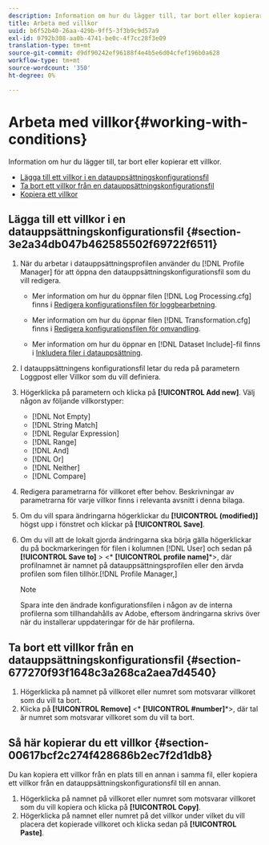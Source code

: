```yaml
---
description: Information om hur du lägger till, tar bort eller kopierar ett villkor.
title: Arbeta med villkor
uuid: b6f52b40-26aa-429b-9ff5-3f3b9c9d57a9
exl-id: 0792b308-aa0b-4741-be0c-4f7cc28f3e09
translation-type: tm+mt
source-git-commit: d9df90242ef96188f4e4b5e6d04cfef196b0a628
workflow-type: tm+mt
source-wordcount: '350'
ht-degree: 0%

---
```


# Arbeta med villkor{#working-with-conditions}

Information om hur du lägger till, tar bort eller kopierar ett villkor.

* [Lägga till ett villkor i en datauppsättningskonfigurationsfil](../../../home/c-dataset-const-proc/c-conditions/c-work-cond.md#section-3e2a34db047b462585502f69722f6511)
* [Ta bort ett villkor från en datauppsättningskonfigurationsfil](../../../home/c-dataset-const-proc/c-conditions/c-work-cond.md#section-677270f93f1648c3a268ca2aea7d4540)
* [Kopiera ett villkor](../../../home/c-dataset-const-proc/c-conditions/c-work-cond.md#section-00617bcf2c274f428686b2ec7f2d1db8)

## Lägga till ett villkor i en datauppsättningskonfigurationsfil {#section-3e2a34db047b462585502f69722f6511}

1. När du arbetar i datauppsättningsprofilen använder du [!DNL Profile Manager] för att öppna den datauppsättningskonfigurationsfil som du vill redigera.

   * Mer information om hur du öppnar filen [!DNL Log Processing.cfg] finns i [Redigera konfigurationsfilen för loggbearbetning](../../../home/c-dataset-const-proc/c-log-proc-config-file/t-edit-log-proc-config-file.md#task-6a2fa1b735cb4eefad730f0a3a7858e5).

   * Mer information om hur du öppnar filen [!DNL Transformation.cfg] finns i [Redigera konfigurationsfilen för omvandling](../../../home/c-dataset-const-proc/c-trans-config-file/t-edit-trans-config-file.md#task-cfef4142c1bf4437a669d1fdc75cabbc).

   * Mer information om hur du öppnar en [!DNL Dataset Include]-fil finns i [Inkludera filer i datauppsättning](../../../home/c-dataset-const-proc/c-dataset-inc-files/c-abt-dataset-inc-files.md).

1. I datauppsättningens konfigurationsfil letar du reda på parametern Loggpost eller Villkor som du vill definiera.
1. Högerklicka på parametern och klicka på **[!UICONTROL Add new]**. Välj någon av följande villkorstyper:

   * [!DNL Not Empty]
   * [!DNL String Match]
   * [!DNL Regular Expression]
   * [!DNL Range]
   * [!DNL And]
   * [!DNL Or]
   * [!DNL Neither]
   * [!DNL Compare]

1. Redigera parametrarna för villkoret efter behov. Beskrivningar av parametrarna för varje villkor finns i relevanta avsnitt i denna bilaga.
1. Om du vill spara ändringarna högerklickar du **[!UICONTROL (modified)]** högst upp i fönstret och klickar på **[!UICONTROL Save]**.

1. Om du vill att de lokalt gjorda ändringarna ska börja gälla högerklickar du på bockmarkeringen för filen i kolumnen [!DNL User] och sedan på **[!UICONTROL Save to]** > &lt;* **[!UICONTROL profile name]***>, där profilnamnet är namnet på datauppsättningsprofilen eller den ärvda profilen som filen tillhör.[!DNL Profile Manager,]

   >[!NOTE]
   >
   >Spara inte den ändrade konfigurationsfilen i någon av de interna profilerna som tillhandahålls av Adobe, eftersom ändringarna skrivs över när du installerar uppdateringar för de här profilerna.

## Ta bort ett villkor från en datauppsättningskonfigurationsfil {#section-677270f93f1648c3a268ca2aea7d4540}

1. Högerklicka på namnet på villkoret eller numret som motsvarar villkoret som du vill ta bort.
1. Klicka på **[!UICONTROL Remove]** &lt;* **[!UICONTROL #number]***>, där tal är numret som motsvarar villkoret som du vill ta bort.

## Så här kopierar du ett villkor {#section-00617bcf2c274f428686b2ec7f2d1db8}

Du kan kopiera ett villkor från en plats till en annan i samma fil, eller kopiera ett villkor från en datauppsättningskonfigurationsfil till en annan.

1. Högerklicka på namnet på villkoret eller numret som motsvarar villkoret som du vill kopiera och klicka på **[!UICONTROL Copy]**.
1. Högerklicka på namnet eller numret på det villkor under vilket du vill placera det kopierade villkoret och klicka sedan på **[!UICONTROL Paste]**.

